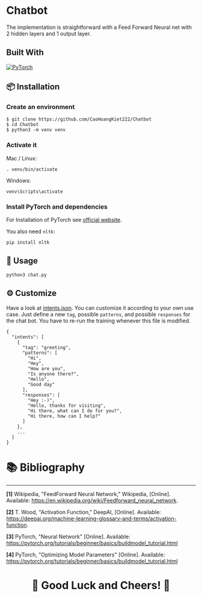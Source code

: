 # Chatbot

The implementation is straightforward with a Feed Forward Neural net with 2 hidden layers and 1 output layer.

## Built With

[![PyTorch][PyTorch-logo]][PyTorch-url]

## 📦 Installation

### Create an environment

```console
$ git clone https://github.com/CaoHoangKiet222/Chatbot
$ cd Chatbot
$ python3 -m venv venv
```

### Activate it

Mac / Linux:

```console
. venv/bin/activate
```

Windows:

```console
venv\Scripts\activate
```

### Install PyTorch and dependencies

For Installation of PyTorch see [official website](https://pytorch.org/).

You also need `nltk`:

```console
pip install nltk
```

## 🚀 Usage

```console
python3 chat.py
```

## ⚙ Customize

Have a look at [intents.json](intents.json). You can customize it according to your own use case. Just define a new `tag`, possible `patterns`, and possible `responses` for the chat bot. You have to re-run the training whenever this file is modified.

```console
{
  "intents": [
    {
      "tag": "greeting",
      "patterns": [
        "Hi",
        "Hey",
        "How are you",
        "Is anyone there?",
        "Hello",
        "Good day"
      ],
      "responses": [
        "Hey :-)",
        "Hello, thanks for visiting",
        "Hi there, what can I do for you?",
        "Hi there, how can I help?"
      ]
    },
    ...
  ]
}
```

# :books: Bibliography

---

**[1]** Wikipedia, "FeedForward Neural Network," Wikipedia, [Online]. Available: https://en.wikipedia.org/wiki/Feedforward_neural_network.

**[2]** T. Wood, "Activation Function," DeepAI, [Online]. Available: https://deepai.org/machine-learning-glossary-and-terms/activation-function.

**[3]** PyTorch, "Neural Network" [Online]. Available: https://pytorch.org/tutorials/beginner/basics/buildmodel_tutorial.html

**[4]** PyTorch, "Optimizing Model Parameters" [Online]. Available: https://pytorch.org/tutorials/beginner/basics/buildmodel_tutorial.html

<h1 align="center">🌟 Good Luck and Cheers! 🌟</h1>

[PyTorch-logo]: https://img.shields.io/badge/PyTorch-EE4C2C?style=for-the-badge&logo=pytorch&logoColor=white
[PyTorch-url]: https://pytorch.org/
